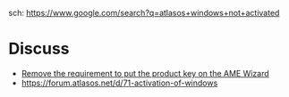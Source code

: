 sch: https://www.google.com/search?q=atlasos+windows+not+activated

# Discuss
- [Remove the requirement to put the product key on the AME Wizard](https://github.com/Atlas-OS/Atlas/issues/986)
- https://forum.atlasos.net/d/71-activation-of-windows
